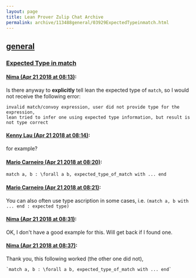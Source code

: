 ```yaml
---
layout: page
title: Lean Prover Zulip Chat Archive 
permalink: archive/113488general/03929ExpectedTypeinmatch.html
---
```


## [general](index.html)
### [Expected Type in match](03929ExpectedTypeinmatch.html)

#### [Nima (Apr 21 2018 at 08:13)](https://leanprover.zulipchat.com/#narrow/stream/113488-general/topic/Expected%20Type%20in%20match/near/125483132):
Is there anyway to **explicitly** tell lean the expected type of `match`, so I would not receive the following error:
```quote
invalid match/convoy expression, user did not provide type for the expression, 
lean tried to infer one using expected type information, but result is not type correct
```

#### [Kenny Lau (Apr 21 2018 at 08:14)](https://leanprover.zulipchat.com/#narrow/stream/113488-general/topic/Expected%20Type%20in%20match/near/125483171):
for example?

#### [Mario Carneiro (Apr 21 2018 at 08:20)](https://leanprover.zulipchat.com/#narrow/stream/113488-general/topic/Expected%20Type%20in%20match/near/125483313):
`match a, b : \forall a b, expected_type_of_match with ... end`

#### [Mario Carneiro (Apr 21 2018 at 08:21)](https://leanprover.zulipchat.com/#narrow/stream/113488-general/topic/Expected%20Type%20in%20match/near/125483320):
You can also often use type ascription in some cases, i.e. `(match a, b with ... end : expected type)`

#### [Nima (Apr 21 2018 at 08:31)](https://leanprover.zulipchat.com/#narrow/stream/113488-general/topic/Expected%20Type%20in%20match/near/125483564):
OK, I don't have a good example for this.
Will get back if I found one.

#### [Nima (Apr 21 2018 at 08:37)](https://leanprover.zulipchat.com/#narrow/stream/113488-general/topic/Expected%20Type%20in%20match/near/125483729):
Thank you, this following worked (the other one did not), 
```quote
`match a, b : \forall a b, expected_type_of_match with ... end`
```


